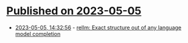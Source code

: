 # [Published on 2023-05-05](index.md)

* [2023-05-05, 14:32:56](https://lobste.rs/s/lgtvdm/rellm_exact_structure_out_any_language) - [rellm: Exact structure out of any language model completion](https://github.com/r2d4/rellm)
